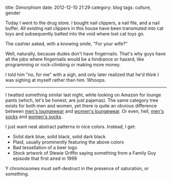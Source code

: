title: Dimorphism
date: 2012-12-10 21:29
category: blog
tags: culture, gender


Today I went to the drug store.  I bought nail clippers, a nail file, and a nail buffer.  All existing nail clippers in this house have been transmuted into cat toys and subsequently batted into the void where lost cat toys go.

The cashier asked, with a knowing smile, "For your wife?"

Well, naturally, because dudes don't have fingernails.  That's why guys have all the jobs where fingernails would be a hindrance or hazard, like programming or rock-climbing or making more money.

I told him "no, for me" with a sigh, and only later realized that he'd think I was sighing at myself rather than him.  Whoops.

- - -

I twatted something similar last night, while looking on Amazon for lounge pants (which, let's be honest, are just pajamas).  The same category tree exists for both men and women, yet there is quite an obvious difference between [men's loungewear][] and [women's loungewear][].  Or even, hell, [men's socks][] and [women's socks][].

I just want neat abstract patterns in nice colors.  Instead, I get:

* Solid dark blue, solid black, solid dark black
* Plaid, usually prominently featuring the above colors
* Bad tessellation of a beer logo
* Stock artwork of Stewie Griffin saying something from a Family Guy episode that first aired in 1999

Y chromosomes must self-destruct in the presence of saturation, or something.


[men's loungewear]: http://www.amazon.com/s/ref=sr_nr_n_1?rh=n%3A1036592%2Cn%3A!1036682%2Cn%3A1040658%2Cn%3A3455861%2Cn%3A14292101&bbn=3455861&ie=UTF8&qid=1355117417&rnid=3455861
[women's loungewear]: http://www.amazon.com/s/ref=sr_nr_n_1?rh=n%3A1036592%2Cn%3A!1036682%2Cn%3A1040660%2Cn%3A2376202011%2Cn%3A1044896&bbn=2376202011&ie=UTF8&qid=1355117408&rnid=2376202011
[men's socks]: http://www.amazon.com/s/ref=lp_1040658_nr_n_9?rh=n%3A1036592%2Cn%3A!1036682%2Cn%3A1040658%2Cn%3A1045708&bbn=1040658&ie=UTF8&qid=1355203021&rnid=1040658
[women's socks]: http://www.amazon.com/s/ref=lp_1040660_nr_n_15?rh=n%3A1036592%2Cn%3A!1036682%2Cn%3A1040660%2Cn%3A1044886&bbn=1040660&ie=UTF8&qid=1355203018&rnid=1040660

